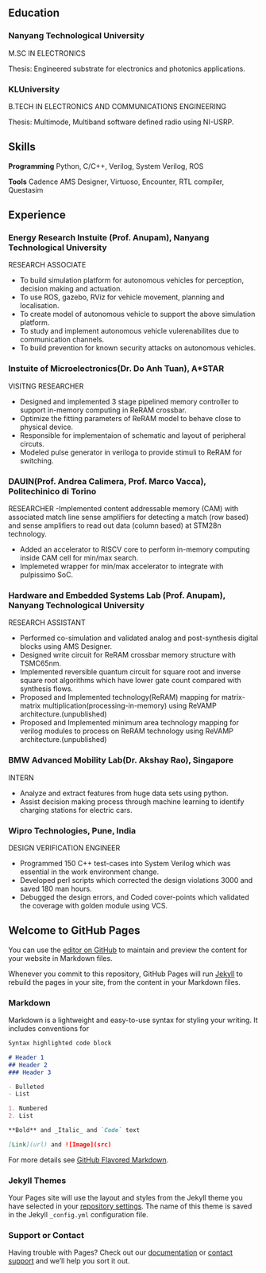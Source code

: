 ## Education
### Nanyang Technological University
M.SC IN ELECTRONICS

Thesis: Engineered substrate for electronics and photonics applications.

### KLUniversity
B.TECH IN ELECTRONICS AND COMMUNICATIONS ENGINEERING

Thesis: Multimode, Multiband software defined radio using NI-USRP.

## Skills
**Programming**  Python, C/C++, Verilog, System Verilog, ROS

**Tools** Cadence AMS Designer, Virtuoso, Encounter, RTL compiler, Questasim

## Experience
### Energy Research Instuite (Prof. Anupam), Nanyang Technological University
RESEARCH ASSOCIATE
- To build simulation platform for autonomous vehicles for perception, decision making and actuation.
- To use ROS, gazebo, RViz for vehicle movement, planning and localisation.
- To create model of autonomous vehicle to support the above simulation platform.
- To study and implement autonomous vehicle vulerenabilites due to communication channels.
- To build prevention for known security attacks on autonomous vehicles.

### Instuite of Microelectronics(Dr. Do Anh Tuan), A*STAR
VISITNG RESEARCHER
- Designed and implemented 3 stage pipelined memory controller to support in-memory computing in ReRAM crossbar.
- Optimize the fitting parameters of ReRAM model to behave close to physical device.
- Responsible for implementaion of schematic and layout of peripheral circuts.
- Modeled pulse generator in veriloga to provide stimuli to ReRAM for switching.

### DAUIN(Prof. Andrea Calimera, Prof. Marco Vacca), Politechinico di Torino
RESEARCHER
-Implemented content addressable memory (CAM) with associated match line sense amplifiers for detecting a match (row based) and sense amplifiers to read out data (column based) at STM28n technology.
- Added an accelerator to RISCV core to perform in-memory computing inside CAM cell for min/max search.
- Implemeted wrapper for min/max accelerator to integrate with pulpissimo SoC.

### Hardware and Embedded Systems Lab (Prof. Anupam), Nanyang Technological University
RESEARCH ASSISTANT
- Performed co-simulation and validated analog and post-synthesis digital blocks using AMS Designer.
- Designed write circuit for ReRAM crossbar memory structure with TSMC65nm.
- Implemented reversible quantum circuit for square root and inverse square root algorithms which have lower gate count compared with synthesis flows.
- Proposed and Implemented technology(ReRAM) mapping for matrix-matrix multiplication(processing-in-memory) using ReVAMP architecture.(unpublished)
- Proposed and Implemented minimum area technology mapping for verilog modules to process on ReRAM technology using ReVAMP architecture.(unpublished)

### BMW Advanced Mobility Lab(Dr. Akshay Rao), Singapore
INTERN
- Analyze and extract features from huge data sets using python.
- Assist decision making process through machine learning to identify charging stations for electric cars.

### Wipro Technologies, Pune, India
DESIGN VERIFICATION ENGINEER
- Programmed 150 C++ test-cases into System Verilog which was essential in the work environment change.
- Developed perl scripts which corrected the design violations 3000 and saved 180 man hours.
- Debugged the design errors, and Coded cover-points which validated the coverage with golden module using VCS.


## Welcome to GitHub Pages

You can use the [editor on GitHub](https://github.com/yswntht/webpage/edit/master/index.md) to maintain and preview the content for your website in Markdown files.

Whenever you commit to this repository, GitHub Pages will run [Jekyll](https://jekyllrb.com/) to rebuild the pages in your site, from the content in your Markdown files.

### Markdown

Markdown is a lightweight and easy-to-use syntax for styling your writing. It includes conventions for

```markdown
Syntax highlighted code block

# Header 1
## Header 2
### Header 3

- Bulleted
- List

1. Numbered
2. List

**Bold** and _Italic_ and `Code` text

[Link](url) and ![Image](src)
```

For more details see [GitHub Flavored Markdown](https://guides.github.com/features/mastering-markdown/).

### Jekyll Themes

Your Pages site will use the layout and styles from the Jekyll theme you have selected in your [repository settings](https://github.com/yswntht/webpage/settings). The name of this theme is saved in the Jekyll `_config.yml` configuration file.

### Support or Contact

Having trouble with Pages? Check out our [documentation](https://help.github.com/categories/github-pages-basics/) or [contact support](https://github.com/contact) and we’ll help you sort it out.
